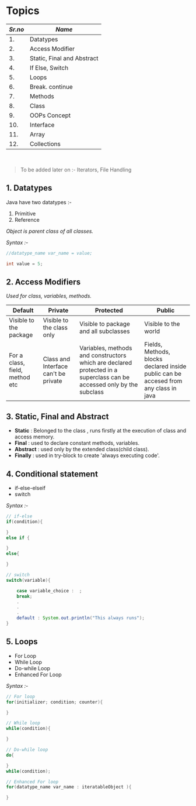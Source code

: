# Topics

| *Sr.no* | *Name* |
|---|---|
|1.| Datatypes|
|2.| Access Modifier|
|3.| Static, Final and Abstract|
|4.| If Else, Switch|
|5.| Loops|
|6.| Break. continue|
|7.| Methods|
|8.| Class|
|9.| OOPs Concept|
|10.| Interface|
|11.| Array |
|12.| Collections|

<br>

> To be added later on :- Iterators, File Handling


## 1. Datatypes

Java have two datatypes :-
1. Primitive
2. Reference

*Object is parent class of all classes.*

_Syntax :-_

```Java
//datatype_name var_name = value;

int value = 5;
```
## 2. Access Modifiers

_Used for class, variables, methods._

|**Default**|**Private**|**Protected**|**Public**|
|-----------|-----------|-------------|----------|
|Visible to the package|Visible to the class only|Visible to package and all subclasses|Visible to the world|
|For a class, field, method etc| Class and Interface can't be private| Variables, methods and constructors which are declared protected in a superclass can be accessed only by the subclass| Fields, Methods, blocks declared inside public can be accesed from any class in java|

## 3. Static, Final and Abstract

- **Static** : Belonged to the class , runs firstly at the execution of class and access memory.
- **Final** : used to declare constant methods, variables.
- **Abstract** : used only by the extended class(child class).
- **Finally** : used in try-block to create 'always executing code'.

## 4. Conditional statement

- if-else-elseif
- switch

_Syntax :-_
```java
// if-else
if(condition){

}
else if {

}
else{

}

// switch
switch(variable){

    case variable_choice :  ;
    break;
    .
    .
    .
    default : System.out.println("This always runs");
}
```

## 5. Loops

- For Loop
- While Loop
- Do-while Loop
- Enhanced For Loop

_Syntax :-_

```java
// For loop
for(initializer; condition; counter){

}

// While loop
while(condition){

}

// Do-while loop
do{

}
while(condition);

// Enhanced For loop
for(datatype_name var_name : iteratableObject ){

}
```